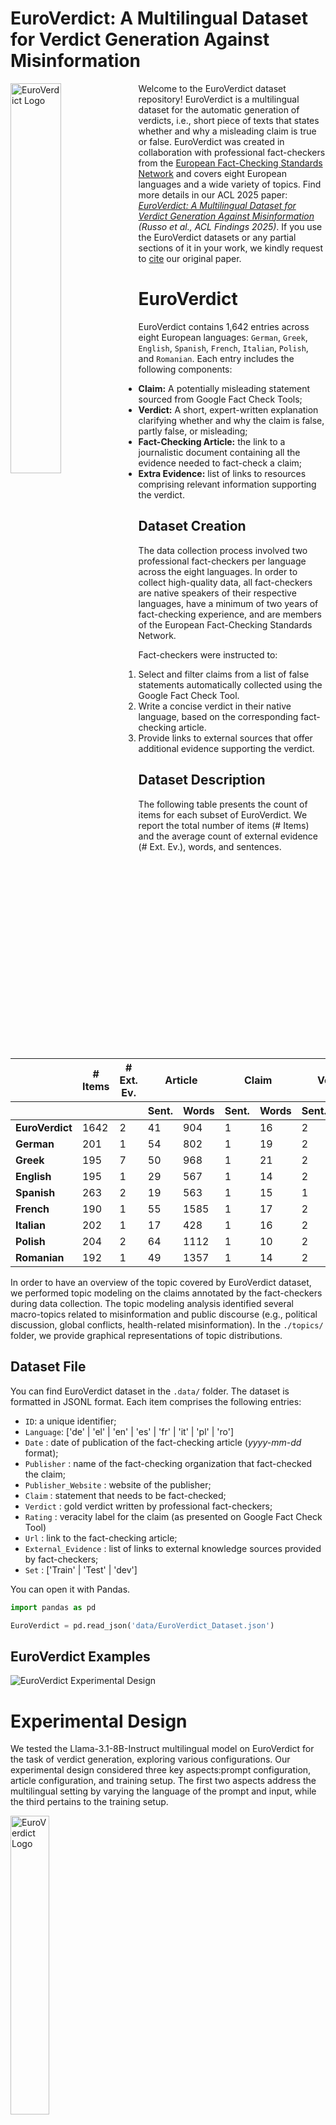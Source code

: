 # EuroVerdict: A Multilingual Dataset for Verdict Generation Against Misinformation

<p>
  <img src="img/Euroverdict.png" alt="EuroVerdict Logo" width="40%" align="left">

Welcome to the EuroVerdict dataset repository! EuroVerdict is a multilingual dataset for the automatic generation of verdicts, i.e., short piece of texts that states whether and why a misleading claim is true or false. EuroVerdict was created in collaboration with professional fact-checkers from the [European Fact-Checking Standards Network](https://efcsn.com/) and covers eight European languages and a wide variety of topics.
Find more details in our ACL 2025 paper: *[EuroVerdict: A Multilingual Dataset for Verdict Generation Against Misinformation](https://aclanthology.org/2025.findings-acl.853/) (Russo et al., ACL Findings 2025)*. If you use the EuroVerdict datasets or any partial sections of it in your work, we kindly request to <a href="https://github.com/LanD-FBK/EuroVerdict/tree/main#bibtex-citation">cite</a> our original paper.

</p>

# EuroVerdict

EuroVerdict contains 1,642 entries across eight European languages: `German`, `Greek`, `English`, `Spanish`, `French`, `Italian`, `Polish`, and `Romanian`. Each entry includes the following components:

- **Claim:** A potentially misleading statement sourced from Google Fact Check Tools;
- **Verdict:** A short, expert-written explanation clarifying whether and why the claim is false, partly false, or misleading;
- **Fact-Checking Article:** the link to a journalistic document containing all the evidence needed to fact-check a claim;
- **Extra Evidence:** list of links to resources comprising relevant information supporting the verdict. 

## Dataset Creation

The data collection process involved two professional fact-checkers per language across the eight languages. In order to collect high-quality data, all fact-checkers are native speakers of their respective languages, have a minimum of two years of fact-checking experience, and are members of the European Fact-Checking Standards Network.

Fact-checkers were instructed to:

1. Select and filter claims from a list of false statements automatically collected using the Google Fact Check Tool.
2. Write a concise verdict in their native language, based on the corresponding fact-checking article.
3. Provide links to external sources that offer additional evidence supporting the verdict.

## Dataset Description

The following table presents the count of items for each subset of EuroVerdict. We report the total number of items (# Items) and the average count of external evidence (# Ext. Ev.), words, and sentences.

<table>
  <thead>
    <tr>
      <th></th>
      <th># Items</th>
      <th># Ext. Ev.</th>
      <th colspan="2">Article</th>
      <th colspan="2">Claim</th>
      <th colspan="2">Verdict</th>
    </tr>
    <tr>
      <th></th>
      <th></th>
      <th></th>
      <th>Sent.</th>
      <th>Words</th>
      <th>Sent.</th>
      <th>Words</th>
      <th>Sent.</th>
      <th>Words</th>
    </tr>
  </thead>
  <tbody>
    <tr><td><strong>EuroVerdict</strong></td><td>1642</td><td>2</td><td>41</td><td>904</td><td>1</td><td>16</td><td>2</td><td>35</td></tr>
    <tr><td><strong>German</strong></td><td>201</td><td>1</td><td>54</td><td>802</td><td>1</td><td>19</td><td>2</td><td>15</td></tr>
    <tr><td><strong>Greek</strong></td><td>195</td><td>7</td><td>50</td><td>968</td><td>1</td><td>21</td><td>2</td><td>45</td></tr>
    <tr><td><strong>English</strong></td><td>195</td><td>1</td><td>29</td><td>567</td><td>1</td><td>14</td><td>2</td><td>30</td></tr>
    <tr><td><strong>Spanish</strong></td><td>263</td><td>2</td><td>19</td><td>563</td><td>1</td><td>15</td><td>1</td><td>23</td></tr>
    <tr><td><strong>French</strong></td><td>190</td><td>1</td><td>55</td><td>1585</td><td>1</td><td>17</td><td>2</td><td>44</td></tr>
    <tr><td><strong>Italian</strong></td><td>202</td><td>1</td><td>17</td><td>428</td><td>1</td><td>16</td><td>2</td><td>41</td></tr>
    <tr><td><strong>Polish</strong></td><td>204</td><td>2</td><td>64</td><td>1112</td><td>1</td><td>10</td><td>2</td><td>32</td></tr>
    <tr><td><strong>Romanian</strong></td><td>192</td><td>1</td><td>49</td><td>1357</td><td>1</td><td>14</td><td>2</td><td>52</td></tr>
  </tbody>
</table>

In order to have an overview of the topic covered by EuroVerdict dataset, we performed topic modeling on the claims annotated by the fact-checkers during data collection. The topic modeling analysis identified several macro-topics related to misinformation and public discourse (e.g., political discussion, global conflicts, health-related misinformation). In the `./topics/` folder, we provide graphical representations of topic distributions.

## Dataset File
You can find EuroVerdict dataset in the `.data/` folder. The dataset is formatted in JSONL format. Each item comprises the following entries:
- `ID`: a unique identifier;
- `Language`: ['de' | 'el' | 'en' | 'es' | 'fr' | 'it' | 'pl' | 'ro']
- `Date` : date of publication of the fact-checking article (*yyyy-mm-dd* format);
- `Publisher` : name of the fact-checking organization that fact-checked the claim;
- `Publisher_Website` : website of the publisher;
- `Claim` : statement that needs to be fact-checked;
- `Verdict` : gold verdict written by professional fact-checkers;
- `Rating` : veracity label for the claim (as presented on Google Fact Check Tool)
- `Url` : link to the fact-checking article;
- `External_Evidence` : list of links to external knowledge sources provided by fact-checkers;
- `Set` : ['Train' | 'Test' | 'dev']

You can open it with Pandas.

```python
import pandas as pd 

EuroVerdict = pd.read_json('data/EuroVerdict_Dataset.json')
```

## EuroVerdict Examples

<img src="img/euroverdict_example.png" alt="EuroVerdict Experimental Design" align="center">

# Experimental Design

We tested the Llama-3.1-8B-Instruct multilingual model on EuroVerdict for the task of verdict generation, exploring various configurations. Our experimental design considered three key aspects:prompt configuration, article configuration, and training setup. The first two aspects address the multilingual setting by varying the language of the prompt and input, while the third pertains to the training setup.

<img src="img/EuroVerdict_exp_design.png" alt="EuroVerdict Logo" width="35%" align="center">

## Prompts 
The file `prompts.py` contains all the LLM prompts used in our experiments. You can easily incorporate them into your own experiments by importing the file.

## Examples of Generations
<img src="img/euroverdict_generations.png" alt="EuroVerdict Generations" align="center">


# BibTex Citation

If you use EuroVerdict in your work, please cite the following paper:

```bibtex
@inproceedings{russo-etal-2025-euroverdict,
    title = "{E}uro{V}erdict: A Multilingual Dataset for Verdict Generation Against Misinformation",
    author = "Russo, Daniel  and
      Sadeghi, Fariba  and
      Menini, Stefano  and
      Guerini, Marco",
    editor = "Che, Wanxiang  and
      Nabende, Joyce  and
      Shutova, Ekaterina  and
      Pilehvar, Mohammad Taher",
    booktitle = "Findings of the Association for Computational Linguistics: ACL 2025",
    month = jul,
    year = "2025",
    address = "Vienna, Austria",
    publisher = "Association for Computational Linguistics",
    url = "https://aclanthology.org/2025.findings-acl.853/",
    pages = "16617--16634",
    ISBN = "979-8-89176-256-5"
}
```

# License
EuroVerdict can be used for research purposes and cannot be redistributed. Please cite the corresponding publication if you use it.

# Funding Acknowledgement
<p>
<img src="https://upload.wikimedia.org/wikipedia/commons/thumb/b/b7/Flag_of_Europe.svg/1599px-Flag_of_Europe.svg.png" width="9%" align="left" alt="EU logo" style="padding-right: 10px;"/>

This work was partly supported by: the AI4TRUST project - AI-based-technologies for trustworthy solutions against disinformation (ID: 101070190), the European Union’s CERV fund under grant agreement No. 101143249 (HATEDEMICS), the European Union’s Horizon Europe research and innovation programme under grant agreement No. 101135437 (AI-CODE).
</p>

---

**For any questions or inquiries, don't hesitate to get in touch with drusso@fbk.eu**